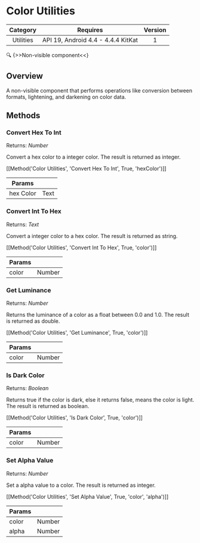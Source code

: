 # Color Utilities

| Category | Requires | Version |
|:--------:|:-------:|:--------:|
|Utilities|API 19, Android 4.4 - 4.4.4 KitKat|1|

:mag: {>>Non-visible component<<}

## Overview

A non-visible component that performs operations like conversion between formats, lightening, and darkening on color data.

## Methods

### Convert Hex To Int

<span class="chip chip-number">Returns: <i>Number</i></span> 

Convert a hex color to a integer color. The result is returned as integer.

[[Method('Color Utilities', 'Convert Hex To Int', True, 'hexColor')]]

| Params | []() |
|--------|------|
|hex Color|<span class="chip chip-text">Text</span>|


### Convert Int To Hex

<span class="chip chip-text">Returns: <i>Text</i></span> 

Convert a integer color to a hex color. The result is returned as string.

[[Method('Color Utilities', 'Convert Int To Hex', True, 'color')]]

| Params | []() |
|--------|------|
|color|<span class="chip chip-number">Number</span>|


### Get Luminance

<span class="chip chip-number">Returns: <i>Number</i></span> 

Returns the luminance of a color as a float between 0.0 and 1.0. The result is returned as double.

[[Method('Color Utilities', 'Get Luminance', True, 'color')]]

| Params | []() |
|--------|------|
|color|<span class="chip chip-number">Number</span>|


### Is Dark Color

<span class="chip chip-boolean">Returns: <i>Boolean</i></span> 

Returns true if the color is dark, else it returns false, means the color is light. The result is returned as boolean.

[[Method('Color Utilities', 'Is Dark Color', True, 'color')]]

| Params | []() |
|--------|------|
|color|<span class="chip chip-number">Number</span>|


### Set Alpha Value

<span class="chip chip-number">Returns: <i>Number</i></span> 

Set a alpha value to a color. The result is returned as integer.

[[Method('Color Utilities', 'Set Alpha Value', True, 'color', 'alpha')]]

| Params | []() |
|--------|------|
|color|<span class="chip chip-number">Number</span>|
|alpha|<span class="chip chip-number">Number</span>|
